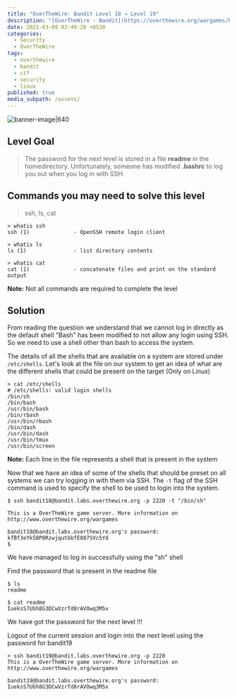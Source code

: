 ```yaml
---
title: "OverTheWire: Bandit Level 18 → Level 19"
description: "[OverTheWire - Bandit](https://overthewire.org/wargames/bandit/bandit19.html)"
date: 2021-03-09 03:49:28 +0530
categories:
  - Security
  - OverTheWire
tags:
  - overthewire
  - bandit
  - ctf
  - security
  - linux
published: true
media_subpath: /assets/
---
```


![banner-image|640](overthewire-banner.png)

## Level Goal

> The password for the next level is stored in a file **readme** in the homedirectory. Unfortunately, someone has modified **.bashrc** to log you out when you log in with SSH.

## Commands you may need to solve this level

> ssh, ls, cat

```
> whatis ssh  
ssh (1)              - OpenSSH remote login client

> whatis ls  
ls (1)               - list directory contents

> whatis cat  
cat (1)              - concatenate files and print on the standard output
```

**Note:** Not all commands are required to complete the level

## Solution

From reading the question we understand that we cannot log in directly as the default shell "Bash" has been modified to not allow any login using SSH. So we need to use a shell other than bash to access the system.

The details of all the shells that are available on a system are stored under `/etc/shells`. Let's look at the file on our system to get an idea of what are the different shells that could be present on the target (Only on Linux)

```
> cat /etc/shells  
# /etc/shells: valid login shells  
/bin/sh  
/bin/bash  
/usr/bin/bash  
/bin/rbash  
/usr/bin/rbash  
/bin/dash  
/usr/bin/dash  
/usr/bin/tmux  
/usr/bin/screen
```

**Note:** Each line in the file represents a shell that is present in the system

Now that we have an idea of some of the shells that should be preset on all systems we can try logging in with them via SSH. The `-t` flag of the SSH command is used to specify the shell to be used to login into the system.

```
$ ssh bandit18@bandit.labs.overthewire.org -p 2220 -t "/bin/sh"

This is a OverTheWire game server. More information on http://www.overthewire.org/wargames

bandit18@bandit.labs.overthewire.org's password: kfBf3eYk5BPBRzwjqutbbfE887SVc5Yd
$
```

We have managed to log in successfully using the "sh" shell

Find the password that is present in the readme file

```
$ ls  
readme

$ cat readme  
IueksS7Ubh8G3DCwVzrTd8rAVOwq3M5x
```

We have got the password for the next level !!!

Logout of the current session and login into the next level using the password for bandit19

```
> ssh bandit19@bandit.labs.overthewire.org -p 2220
This is a OverTheWire game server. More information on http://www.overthewire.org/wargames

bandit19@bandit.labs.overthewire.org's password: IueksS7Ubh8G3DCwVzrTd8rAVOwq3M5x
```
